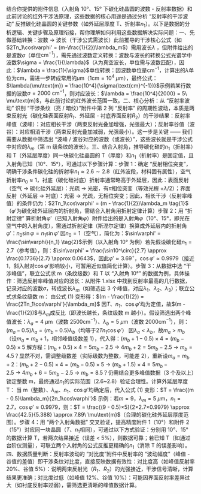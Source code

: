 结合你提供的附件信息（入射角 10°、15° 下碳化硅晶圆的波数 - 反射率数据）和此前讨论的红外干涉法原理，这些数据的核心用途是通过分析 “反射率的干涉波动” 反推碳化硅晶圆的关键参数（如外延层厚度 T、折射率$n_1$）。以下是数据的分析逻辑、关键步骤及原理衔接，帮你理解如何利用这些数据解决实际问题：一、先做基础转换：波数 → 波长（干涉公式需波长）此前推导的干涉核心公式（如$2Tn_1\cos\varphi' = (m-\frac{1}{2})\lambda_m$）需用波长$\lambda$ ，但附件给出的是波数$\sigma$（单位$\text{cm}^{-1}$），需先通过波数定义转换：波数与波长的转换公式光谱学中波数$\sigma = \frac{1}{\lambda}$（$\lambda$为真空波长，单位需与波数匹配），因此：$\lambda = \frac{1}{\sigma}$单位转换：因波数单位是$\text{cm}^{-1}$，计算出的$\lambda$单位为$\text{cm}$，需进一步转成常用的$\mu\text{m}$（1$\text{cm} = 10^4\ \mu\text{m}$），最终公式：$\lambda(\mu\text{m}) = \frac{10^4}{\sigma(\text{cm}^{-1})}$示例若某行数据的波数$\sigma = 2000\ \text{cm}^{-1}$，则对应波长：$\lambda = \frac{10^4}{2000} = 5\ \mu\text{m}$，与此前讨论的红外波长范围一致。二、核心分析：从 “反射率波动” 识别 “干涉条纹（亮 / 暗纹）”附件中第 2 列 “反射率” 的周期性波动，本质是两束反射光（碳化硅表面反射$R_1$、外延层 - 衬底界面反射$R_2$）的干涉结果：反射率峰值（波峰）：对应相长干涉（两束反射光叠加增强，光强最大）；反射率谷值（波谷）：对应相消干涉（两束反射光叠加减弱，光强最小）。这一步是关键 —— 我们需要从数据中筛选出 “波峰 / 波谷对应的波数（或波长）”，这些波长就是干涉公式中对应的$\lambda_m$（第 m 级条纹的波长）。三、结合入射角，推导碳化硅的$n_1$（折射率）和 T（外延层厚度）同一块碳化硅晶圆的 T（厚度）和$n_1$（折射率）是固定值，且入射角已知（10°、15°），可通过以下步骤计算：步骤 1：确定 “反射相位突变”，明确干涉条件碳化硅的折射率$n_1 \approx 2.6\sim2.8$（红外波段，材料固有属性），空气折射率$n_0 \approx 1$，衬底（碳化硅衬底）折射率通常略高于外延层，因此：表面反射（空气 → 碳化硅外延层）：光疏 → 光密，有$\pi$相位突变（等效光程 +$\lambda/2$）；界面反射（外延层 → 衬底）：光密 → 光疏，无相位突变；因此，相长干涉（反射率峰值）的条件仍为：$2Tn_1\cos\varphi' = (m - \frac{1}{2})\lambda_m \tag{1}$
（$\varphi'$为碳化硅外延层内的折射角，需结合入射角用折射定律计算）步骤 2：用 “折射定律” 算折射角$\varphi'$（已知入射角$\varphi$）附件给出的是入射角$\varphi$（10°、15°，即光在空气中的入射角度），需通过折射定律（斯涅尔定律）换算成外延层内的折射角$\varphi'$：$n_0\sin\varphi = n_1\sin\varphi'$
因$n_0 = 1$（空气），简化为：$\sin\varphi' = \frac{\sin\varphi}{n_1} \tag{2}$示例（以入射角 10° 为例）若先假设碳化硅$n_1 = 2.7$（参考值），则：$\sin\varphi' = \frac{\sin10^\circ}{2.7} \approx \frac{0.1736}{2.7} \approx 0.0643$，因此$\varphi' \approx 3.69^\circ$，$\cos\varphi' \approx 0.9979$（接近 1，斜入射对$\cos\varphi'$影响较小，可暂用近似值简化计算）。步骤 3：从数据中选 “干涉峰值”，联立公式求 m（条纹级数）和 T 以 “入射角 10°” 的数据为例，具体操作：筛选反射率峰值对应的波长：从附件 1.xlsx 中找到反射率最高的几行数据，记录对应的波数$\sigma$，转成波长$\lambda_m$（如筛选出 3 个峰值，对应$\lambda_1、\lambda_2、\lambda_3$）；联立公式求条纹级数 m：
由公式 (1) 变形得：$(m - \frac{1}{2}) = \frac{2Tn_1\cos\varphi'}{\lambda_m}$
因$T、n_1、\cos\varphi'$均为定值，故$(m - \frac{1}{2})$与$\lambda_m$成反比（即波长越长，条纹级数 m 越小）。假设筛选出两个峰值波长：$\lambda_a = 4\ \mu\text{m}$（波数 2500$\text{cm}^{-1}$）、$\lambda_b = 5\ \mu\text{m}$（波数 2000$\text{cm}^{-1}$），则：$(m_a - 0.5)\lambda_a = (m_b - 0.5)\lambda_b$（均等于$2Tn_1\cos\varphi'$）
因$\lambda_a < \lambda_b$，故$m_a > m_b$（设$m_a = m_b + 1$，相邻峰值级数差 1），代入得：$(m_b + 1 - 0.5)×4 = (m_b - 0.5)×5$
解方程：$(m_b + 0.5)×4 = 5m_b - 2.5$ → $4m_b + 2 = 5m_b - 2.5$ → $m_b = 4.5$？显然不对，需调整级数差（实际级数为整数，可能差 2），重新设$m_a = m_b + 2$：$(m_b + 2 - 0.5)×4 = (m_b - 0.5)×5$ → $(m_b + 1.5)×4 = 5m_b - 2.5$ → $4m_b + 6 = 5m_b - 2.5$ → $m_b = 8.5$？仍需结合更多峰值数据（3 个及以上）锁定整数 m，最终通过$n_1$的实际范围（2.6~2.8）验证合理性。计算外延层厚度 T：
当 m（整数）、$\lambda_m$、$n_1$、$\cos\varphi'$均确定后，代入公式 (1) 变形：$T = \frac{(m - 0.5)\lambda_m}{2n_1\cos\varphi'}$
示例：若$m = 9$，$\lambda_m = 5\ \mu\text{m}$，$n_1 = 2.7$，$\cos\varphi' \approx 0.9979$，则：$T = \frac{(9 - 0.5)×5}{2×2.7×0.9979} \approx \frac{42.5}{5.388} \approx 7.89\ \mu\text{m}$（合理的碳化硅外延层厚度范围）。步骤 4：用 “两个入射角数据” 交叉验证，提高精度附件 1（10°）和附件 2（15°）对应同一块晶圆（$T、n_1$相同），可通过以下方式验证：分别用 10°、15° 的数据计算 T，若两次结果接近（误差 < 5\%），则数据可靠；若已知 T（如通过台阶仪测量），可联立两个入射角的公式反推更精确的$n_1$（消除 T 的误差影响）。四、数据质量判断：反射率波动的 “对比度”附件中反射率的 “波动幅度”（峰值 - 谷值的差值）即干涉条纹对比度，直接反映数据有效性：对比度高（如峰值反射率 20%、谷值 5%）：说明两束反射光（$R_1、R_2$）的光强接近，干涉信号清晰，计算结果更准确；对比度过低（如峰值 12%、谷值 10%）：可能因界面反射率差异过大（如衬底反射率过弱），需筛选更清晰的峰值数据计算。
